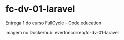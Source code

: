 # fc-dv-01-laravel

Entrega 1 do curso FullCycle - Code.education

imagem no Dockerhub: evertoncorrea/fc-dv-01-laravel
